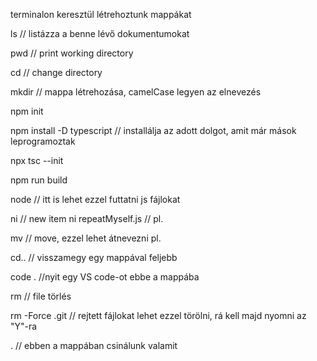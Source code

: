 terminalon keresztül létrehoztunk mappákat 


ls // listázza a benne lévő dokumentumokat

pwd // print working directory

cd // change directory

mkdir // mappa létrehozása, camelCase legyen az elnevezés 

npm init

npm install -D typescript // installálja az adott dolgot, amit már mások leprogramoztak 

npx tsc --init

npm run build 

node // itt is lehet ezzel futtatni js fájlokat

ni // new item 
     ni repeatMyself.js // pl.

mv // move, ezzel lehet átnevezni pl.

cd.. // visszamegy egy mappával feljebb

code . //nyit egy VS code-ot ebbe a mappába

rm // file törlés

rm -Force .git // rejtett fájlokat lehet ezzel törölni, rá kell majd nyomni az "Y"-ra

. // ebben a mappában csinálunk valamit 







